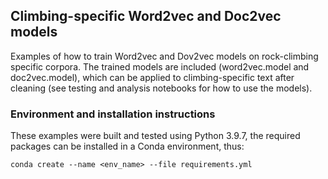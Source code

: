 ## Climbing-specific Word2vec and Doc2vec models

Examples of how to train Word2vec and Dov2vec models on rock-climbing specific corpora. The trained models are included (word2vec.model and doc2vec.model), which can be applied  to climbing-specific text after cleaning (see testing and analysis notebooks for how to use the models).

### Environment and installation instructions

These examples were built and tested using Python 3.9.7, the required packages can be installed in a Conda environment, thus:

```
conda create --name <env_name> --file requirements.yml
```